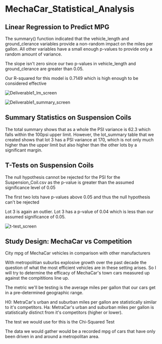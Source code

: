 # MechaCar_Statistical_Analysis

## Linear Regression to Predict MPG

The summary() function indicated that the vehicle_length and ground_clerance variables provide a non-random impact on the miles per gallon. All other variables have a small enough p-values to provide only a random amount of variance.

The slope isn't zero since our two p-values in vehicle_length and ground_clerance are greater than 0.05.

Our R-squared for this model is 0.7149 which is high enough to be considered effective

![Deliverable1_lm_screen](https://user-images.githubusercontent.com/90660790/147866403-f7e1ea01-4a6b-4c4e-b60d-1df8a71d4c7c.PNG)

![Deliverable1_summary_screen](https://user-images.githubusercontent.com/90660790/147866413-72238ec5-38b3-421c-a45f-f286ec51d058.PNG)

## Summary Statistics on Suspension Coils

The total summary shows that as a whole the PSI variance is 62.3 which falls within the 100psi upper limit. However, the lot_summary table that we created shows that lot 3 has a PSI variance at 170, which is not only much higher than the upper limit but also higher than the other lots by a significant margin.

## T-Tests on Suspension Coils

The null hypothesis cannot be rejected for the PSI for the Suspension_Coil.csv as the p-value is greater than the assumed significance level of 0.05

The first two lots have p-values above 0.05 and thus the null hypothesis can't be rejected

Lot 3 is again an outlier. Lot 3 has a p-value of 0.04 which is less than our assumed significance of 0.05.

![t-test_screen](https://user-images.githubusercontent.com/90660790/147866406-40b57847-2fb9-4844-a17a-dfc5ac5360a1.PNG)

## Study Design: MechaCar vs Competition

City mpg of MechaCar vehicles in comparison with other manufacturers

With metropolitian suburbs explosive growth over the past decade the question of what the most efficient vehicles are in these setting arises. So I will try to determine the efficacy of MechaCar's town cars measured up against the compititions line up.

The metric we'll be testing is the average miles per gallon that our cars get in a pre-determined geographic range.

H0: MetraCar's urban and suburban miles per gallon are statistically similar to it's competitors.
Ha: MetraCar's urban and suburban miles per gallon is statistically distinct from it's competitors (higher or lower).

The test we would use for this is the Chi-Squared Test

The data we would gather would be a recorded mpg of cars that have only been driven in and around a metropolitan area.

